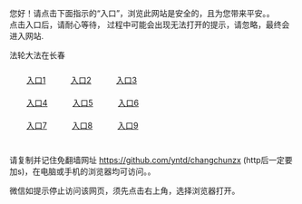 您好！请点击下面指示的“入口”，浏览此网站是安全的，且为您带来平安。。 <br/>
点击入口后，请耐心等待， 过程中可能会出现无法打开的提示，请忽略，最终会进入网站. </br>

法轮大法在长春<br/>
<div style="padding:10px"><a style="margin:20px" target="_blank" href="https://d1zbbqjnr2rjju.cloudfront.net/2Qpsp?fvfxs" id="ccLink1" rel="nofollow">入口1</a> <a target="_blank" style="margin:20px" href="https://d3kmzorbsyufyt.cloudfront.net/2Qpsp?yleykgd" id="ccLink2" rel="nofollow">入口2</a> <a style="margin:20px" target="_blank" href="https://d3u6dqoee76rxx.cloudfront.net/2Qpsp?zntbe" id="ccLink3" rel="nofollow">入口3</a></div>

<div style="padding:10px" ><a style="margin:20px" target="_blank" href="https://d1zbbqjnr2rjju.cloudfront.net/2Qpsp?fvfxs" id="ccLink4" rel="nofollow">入口4</a> <a style="margin:20px" href="https://d3kmzorbsyufyt.cloudfront.net/2Qpsp?yleykgd" target="_blank" id="ccLink5" rel="nofollow">入口5</a> <a style="margin:20px" href="https://d3u6dqoee76rxx.cloudfront.net/2Qpsp?zntbe" target="_blank" id="ccLink6" rel="nofollow">入口6</a></div>

<div style="padding:10px"><a style="margin:20px" target="_blank" href="https://d1zbbqjnr2rjju.cloudfront.net/2Qpsp?fvfxs" id="ccLink7" rel="nofollow">入口7</a> <a style="margin:20px" href="https://d3kmzorbsyufyt.cloudfront.net/2Qpsp?yleykgd" target="_blank" id="ccLink8" rel="nofollow">入口8</a> <a style="margin:20px" target="_blank" href="https://d3u6dqoee76rxx.cloudfront.net/2Qpsp?zntbe" id="ccLink9" rel="nofollow">入口9</a></div>

<br/>



请复制并记住免翻墙网址 https://github.com/yntd/changchunzx (http后一定要加s)，在电脑或手机的浏览器均可访问。。<br/>

微信如提示停止访问该网页，须先点击右上角，选择浏览器打开。
